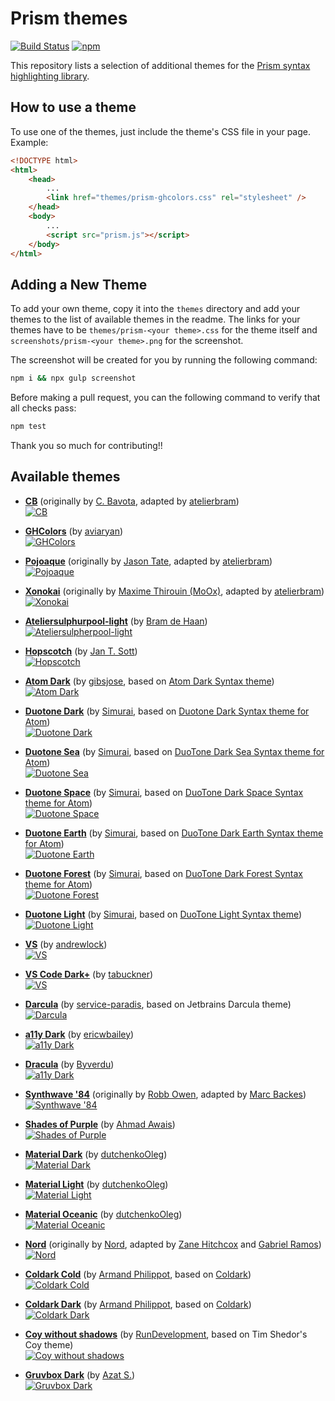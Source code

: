 # Prism themes

[![Build Status](https://github.com/PrismJS/prism-themes/workflows/CI/badge.svg)](https://github.com/PrismJS/prism-themes/actions)
[![npm](https://img.shields.io/npm/dw/prism-themes.svg)](https://www.npmjs.com/package/prism-themes)

This repository lists a selection of additional themes for the [Prism syntax highlighting library](http://prismjs.com/).

## How to use a theme

To use one of the themes, just include the theme's CSS file in your page. Example:

```html
<!DOCTYPE html>
<html>
    <head>
        ...
        <link href="themes/prism-ghcolors.css" rel="stylesheet" />
    </head>
    <body>
        ...
        <script src="prism.js"></script>
    </body>
</html>
```

## Adding a New Theme

To add your own theme, copy it into the `themes` directory and add your themes to the list of available themes in the readme.
The links for your themes have to be `themes/prism-<your theme>.css` for the theme itself and `screenshots/prism-<your theme>.png` for the screenshot.

The screenshot will be created for you by running the following command:

```bash
npm i && npx gulp screenshot
```

Before making a pull request, you can the following command to verify that all checks pass:

```bash
npm test
```

Thank you so much for contributing!!

## Available themes

* [__CB__](themes/prism-cb.css) (originally by [C. Bavota](https://bitbucket.org/cbavota), adapted by [atelierbram](https://github.com/atelierbram))<br />
[![CB](screenshots/prism-cb.png)](themes/prism-cb.css)

* [__GHColors__](themes/prism-ghcolors.css) (by [aviaryan](https://github.com/aviaryan))<br />
[![GHColors](screenshots/prism-ghcolors.png)](themes/prism-ghcolors.css)

* [__Pojoaque__](themes/prism-pojoaque.css) (originally by [Jason Tate](http://web-cms-designs.com/ftopict-10-pojoaque-style-for-highlight-js-code-highlighter.html), adapted by [atelierbram](https://github.com/atelierbram))<br />
[![Pojoaque](screenshots/prism-pojoaque.png)](themes/prism-pojoaque.css)

* [__Xonokai__](themes/prism-xonokai.css) (originally by [Maxime Thirouin (MoOx)](https://github.com/MoOx), adapted by [atelierbram](https://github.com/atelierbram))<br />
[![Xonokai](screenshots/prism-xonokai.png)](themes/prism-xonokai.css)

* [__Ateliersulphurpool-light__](themes/prism-base16-ateliersulphurpool.light.css) (by [Bram de Haan](https://github.com/atelierbram))<br />
[![Ateliersulpherpool-light](screenshots/prism-base16-ateliersulphurpool.light.png)](themes/prism-base16-ateliersulphurpool.light.css)

* [__Hopscotch__](themes/prism-hopscotch.css) (by [Jan T. Sott](https://github.com/idleberg))<br />
[![Hopscotch](screenshots/prism-hopscotch.png)](themes/prism-hopscotch.css)

* [__Atom Dark__](themes/prism-atom-dark.css) (by [gibsjose](https://github.com/gibsjose), based on [Atom Dark Syntax theme](https://github.com/atom/atom-dark-syntax))<br />
[![Atom Dark](screenshots/prism-atom-dark.png)](themes/prism-atom-dark.css)

* [__Duotone Dark__](themes/prism-duotone-dark.css) (by [Simurai](https://github.com/simurai), based on [Duotone Dark Syntax theme for Atom](https://github.com/simurai/duotone-dark-syntax))<br />
[![Duotone Dark](screenshots/prism-duotone-dark.png)](themes/prism-duotone-dark.css)

* [__Duotone Sea__](themes/prism-duotone-sea.css) (by [Simurai](https://github.com/simurai), based on [DuoTone Dark Sea Syntax theme for Atom](https://github.com/simurai/duotone-dark-sea-syntax))<br />
[![Duotone Sea](screenshots/prism-duotone-sea.png)](themes/prism-duotone-sea.css)

* [__Duotone Space__](themes/prism-duotone-space.css) (by [Simurai](https://github.com/simurai), based on [DuoTone Dark Space Syntax theme for Atom](https://github.com/simurai/duotone-dark-space-syntax))<br />
[![Duotone Space](screenshots/prism-duotone-space.png)](themes/prism-duotone-space.css)

* [__Duotone Earth__](themes/prism-duotone-earth.css) (by [Simurai](https://github.com/simurai), based on [DuoTone Dark Earth Syntax theme for Atom](https://github.com/simurai/duotone-dark-earth-syntax))<br />
[![Duotone Earth](screenshots/prism-duotone-earth.png)](themes/prism-duotone-earth.css)

* [__Duotone Forest__](themes/prism-duotone-forest.css) (by [Simurai](https://github.com/simurai), based on [DuoTone Dark Forest Syntax theme for Atom](https://github.com/simurai/duotone-dark-forest-syntax))<br />
[![Duotone Forest](screenshots/prism-duotone-forest.png)](themes/prism-duotone-forest.css)

* [__Duotone Light__](themes/prism-duotone-light.css) (by [Simurai](https://github.com/simurai), based on [DuoTone Light Syntax theme](https://github.com/simurai/duotone-light-syntax))<br />
[![Duotone Light](screenshots/prism-duotone-light.png)](themes/prism-duotone-light.css)

* [__VS__](themes/prism-vs.css) (by [andrewlock](https://github.com/andrewlock))<br />
[![VS](screenshots/prism-vs.png)](themes/prism-vs.css)

* [__VS Code Dark+__](themes/prism-vsc-dark-plus.css) (by [tabuckner](https://github.com/tabuckner))<br />
[![VS](screenshots/prism-vsc-dark-plus.png)](themes/prism-vsc-dark-plus.css)

* [__Darcula__](themes/prism-darcula.css) (by [service-paradis](https://github.com/service-paradis), based on Jetbrains Darcula theme)<br />
[![Darcula](screenshots/prism-darcula.png)](themes/prism-darcula.css)

* [__a11y Dark__](themes/prism-a11y-dark.css) (by [ericwbailey](https://github.com/ericwbailey))<br />
[![a11y Dark](screenshots/prism-a11y-dark.png)](themes/prism-a11y-dark.css)

* [__Dracula__](themes/prism-dracula.css) (by [Byverdu](https://github.com/byverdu))<br />
[![a11y Dark](screenshots/prism-dracula.png)](themes/prism-dracula.css)

* [__Synthwave '84__](themes/prism-synthwave84.css) (originally by [Robb Owen](https://github.com/robb0wen), adapted by [Marc Backes](https://github.com/themarcba))<br />
[![Synthwave '84](screenshots/prism-synthwave84.png)](themes/prism-synthwave84.css)

* [__Shades of Purple__](themes/prism-shades-of-purple.css) (by [Ahmad Awais](https://github.com/ahmadawais))<br />
[![Shades of Purple](screenshots/prism-shades-of-purple.png)](themes/prism-shades-of-purple.css)

* [__Material Dark__](themes/prism-material-dark.css) (by [dutchenkoOleg](https://github.com/dutchenkoOleg))<br />
[![Material Dark](screenshots/prism-material-dark.png)](themes/prism-material-dark.css)

* [__Material Light__](themes/prism-material-light.css) (by [dutchenkoOleg](https://github.com/dutchenkoOleg))<br />
[![Material Light](screenshots/prism-material-light.png)](themes/prism-material-light.css)

* [__Material Oceanic__](themes/prism-material-oceanic.css) (by [dutchenkoOleg](https://github.com/dutchenkoOleg))<br />
[![Material Oceanic](screenshots/prism-material-oceanic.png)](themes/prism-material-oceanic.css)

* [__Nord__](themes/prism-nord.css) (originally by [Nord](https://www.nordtheme.com/), adapted by [Zane Hitchcox](https://github.com/zwhitchcox) and [Gabriel Ramos](https://github.com/gabrieluizramos))<br />
[![Nord](screenshots/prism-nord.png)](themes/prism-nord.css)

* [__Coldark Cold__](themes/prism-coldark-cold.css) (by [Armand Philippot](https://github.com/ArmandPhilippot), based on [Coldark](https://github.com/ArmandPhilippot/coldark))<br />
[![Coldark Cold](screenshots/prism-coldark-cold.png)](themes/prism-coldark-cold.css)

* [__Coldark Dark__](themes/prism-coldark-dark.css) (by [Armand Philippot](https://github.com/ArmandPhilippot), based on [Coldark](https://github.com/ArmandPhilippot/coldark))<br />
[![Coldark Dark](screenshots/prism-coldark-dark.png)](themes/prism-coldark-dark.css)

* [__Coy without shadows__](themes/prism-coy-without-shadows.css) (by [RunDevelopment](https://github.com/RunDevelopment), based on Tim Shedor's Coy theme)<br />
[![Coy without shadows](screenshots/prism-coy-without-shadows.png)](themes/prism-coy-without-shadows.css)

* [__Gruvbox Dark__](themes/prism-gruvbox-dark.css) (by [Azat S.](https://github.com/azat-io))<br />
[![Gruvbox Dark](screenshots/prism-gruvbox-dark.png)](themes/prism-gruvbox-dark.css)
